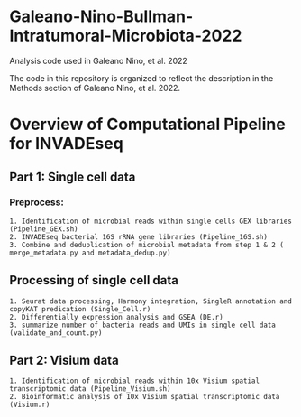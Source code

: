 # Galeano-Nino-Bullman-Intratumoral-Microbiota-2022

Analysis code used in Galeano Nino, et al. 2022

The code in this repository is organized to reflect the description in the Methods
section of Galeano Nino, et al. 2022.

# Overview of Computational Pipeline for INVADEseq
## Part 1: Single cell data
###   Preprocess:
    1. Identification of microbial reads within single cells GEX libraries (Pipeline_GEX.sh)
    2. INVADEseq bacterial 16S rRNA gene libraries (Pipeline_16S.sh)
    3. Combine and deduplication of microbial metadata from step 1 & 2 ( merge_metadata.py and metadata_dedup.py)
##   Processing of single cell data
    1. Seurat data processing, Harmony integration, SingleR annotation and copyKAT predication (Single_Cell.r)
    2. Differentially expression analysis and GSEA (DE.r)
    3. summarize number of bacteria reads and UMIs in single cell data (validate_and_count.py)
## Part 2: Visium data
    1. Identification of microbial reads within 10x Visium spatial transcriptomic data (Pipeline_Visium.sh)
    2. Bioinformatic analysis of 10x Visium spatial transcriptomic data (Visium.r)

